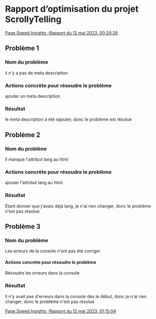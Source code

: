 # Rapport d’optimisation du projet ScrollyTelling

[Page Speed Insights -Rapport du 12 mai 2023, 00:20:26](https://pagespeed.web.dev/analysis/https-jessybous-github-io-boustany_scrollytelling/9js9iio7wz?form_factor=desktop)

## Problème 1

### Nom du problème
il n'y a pas de meta description
### Actions concrète pour résoudre le problème
ajouter un meta description

### Résultat
le meta description à été rajouter, donc le problème est résolue

## Problème 2

### Nom du problène
Il manque l'attribut lang au html
### Actions concrète pour résoudre le problème
ajouter l'attribut lang au html

### Résultat
Étant donner que j'avais déjà lang, je n'ai rien changer, donc le problème n'est pas résolue

## Problème 3

### Nom du problème
Les erreurs de la console n'ont pas été corriger
#### Actions concrète pour résoudre le problème
Résoudre les erreurs dans la console


### Résultat
Il n'y avait pas d'erreurs dans la console dès le début, donc je n'ai rien changer, donc le problème n'est pas résolue

[Page Speed Insights -Rapport du 12 mai 2023, 01:15:04](https://pagespeed.web.dev/analysis/https-jessybous-github-io-boustany_scrollytelling/s3hnmp153u?form_factor=desktop)


